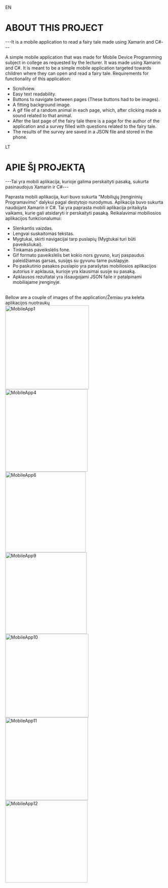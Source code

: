 EN

# ABOUT THIS PROJECT

---It is a mobile application to read a fairy tale made using Xamarin and C#---

A simple mobile application that was made for Mobile Device Programming subject in college as requested by the lecturer.
It was made using Xamarin and C#. It is meant to be a simple mobile application targeted towards children where they can open and read a fairy tale.
Requirements for functionality of this application: 
- Scrollview.
- Easy text readability.
- Buttons to navigate between pages (These buttons had to be images).
- A fitting background image.
- A gif file of a random animal in each page, which, after clicking made a sound related to that animal.
- After the last page of the fairy tale there is a page for the author of the application and a survey filled with questions related to the fairy tale.
- The results of the survey are saved in a JSON file and stored in the phone.


LT

# APIE ŠĮ PROJEKTĄ

---Tai yra mobili aplikacija, kurioje galima perskaityti pasaką, sukurta pasinaudojus Xamarin ir C#---

Paprasta mobili aplikacija, kuri buvo sukurta "Mobiliųjų Įrengininių Programavimo" dalykui pagal destytojo nurodymus.
Aplikacija buvo sukurta naudojant Xamarin ir C#. Tai yra paprasta mobili aplikacija pritaikyta vaikams, kurie gali atsidaryti ir perskaityti pasaką.
Reikalavimai mobiliosios aplikacijos funkcionalumui:
- Slenkantis vaizdas.
- Lengvai suskaitomas tekstas.
- Mygtukai, skirti navigacijai tarp puslapių (Mygtukai turi būti paveiksliukai).
- Tinkamas paveikslėlis fone.
- Gif formato paveikslėlis bet kokio nors gyvuno, kurį paspaudus paleidžiamas garsas, susijęs su gyvunu tame puslapyje.
- Po paskutinio pasakos puslapio yra parašytas mobiliosios aplikacijos autorius ir apklausa, kurioje yra klausimai susije su pasaką.
- Apklausos rezultatai yra išsaugojami JSON faile ir patalpinami mobiliajame įrenginyje.
<br>
Bellow are a couple of images of the application/Žemiau yra keleta aplikacijos nuotraukų <br>


<img width="264" alt="MobileApp1" src="https://github.com/AegisSoul/Pasaka-MobiliojiAplikacija-Csharp/assets/97402640/af5855fa-3f3b-4cc6-af98-f16229c4e91c">
<img width="260" alt="MobileApp4" src="https://github.com/AegisSoul/Pasaka-MobiliojiAplikacija-Csharp/assets/97402640/dbc92b82-e275-4c35-86b3-46349d32e302">
<img width="254" alt="MobileApp6" src="https://github.com/AegisSoul/Pasaka-MobiliojiAplikacija-Csharp/assets/97402640/4a7672d1-4cde-438a-a082-aa0e8551cf13">
<img width="257" alt="MobileApp9" src="https://github.com/AegisSoul/Pasaka-MobiliojiAplikacija-Csharp/assets/97402640/89528b96-dbdd-4dd6-b909-38057ad44784">
<img width="263" alt="MobileApp10" src="https://github.com/AegisSoul/Pasaka-MobiliojiAplikacija-Csharp/assets/97402640/a2c96236-4829-44a8-a690-714e0a2bfcac">
<img width="261" alt="MobileApp11" src="https://github.com/AegisSoul/Pasaka-MobiliojiAplikacija-Csharp/assets/97402640/130dbc1a-7483-4b27-91db-6c5310994a89">
<img width="260" alt="MobileApp12" src="https://github.com/AegisSoul/Pasaka-MobiliojiAplikacija-Csharp/assets/97402640/73347094-6dc9-40d7-bb1c-0ac0909f2490">






